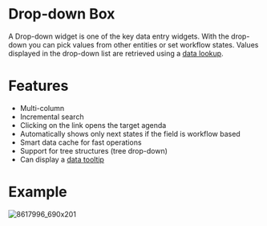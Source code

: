 # Drop-down Box

A Drop-down widget is one of the key data entry widgets. With the drop-down you can pick values from other entities or set workflow states. Values displayed in the drop-down list are retrieved using a [data lookup](/t/Lookups).

# Features

-   Multi-column
-   Incremental search
-   Clicking on the link opens the target agenda
-   Automatically shows only next states if the field is workflow based
-   Smart data cache for fast operations
-   Support for tree structures (tree drop-down)
-   Can display a [data tooltip](/t/Notification-Boxes-And-Tooltips)

# Example

![8617996_690x201](upload://vXi50CcObRQgRTjKdcaJzlzmu57.png)
